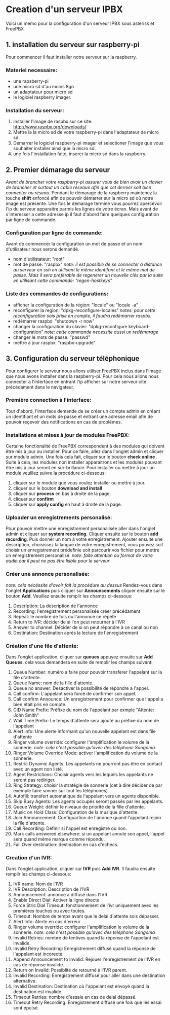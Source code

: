 # Creation d'un serveur IPBX
Voici un memo pour la configuration d'un serveur IPBX sous asterisk et FreePBX
## 1. installation du serveur sur raspberry-pi
Pour commencer il faut installer notre serveur sur la raspberry.
### Materiel necessaire:
- une rapsberry-pi 
- une micro sd d'au moins 8go
- un adaptateur pour micro sd
- le logiciel raspberry imager.
### Installation du serveur:
1. Installer l'image de raspbx sur ce site: http://www.raspbx.org/downloads/
2. Mettre la la micro sd de votre raspberry-pi dans l'adaptateur de micro sd.
3. Demarrer le logiciel raspberry-pi imager et selectioner l'image que vous souhaiter installer ainsi que la micro sd.
4. une fois l'installation faite, inserer la micro sd dans la raspberry.
## 2. Premier démarage du serveur
*Avant de brancher votre raspberry-pi assurer vous de bien avoir un clavier de brancher et surtout un cable réseaux afin que cet dernier soit bien connecter au réseau.*
Pendant le démarage de la raspberry maintenez la touche **shift** enfoncé afin de pouvoir démarrer sur la micro sd où notre image est présente.
Une fois le démarage terminé vous pourrez apercevoir l'ip du serveur apparaitre parmis les lignes de votre écran.
Mais avant de s'interesser a cette adresse ip il faut d'abord faire quelques configuration par ligne de commande.
### Configuration par ligne de commande:
Avant de commencer la configuration un mot de passe et un nom d'utilisateur nous serons demandé.
- nom d'utilistateur: "root"
- mot de passe: "raspbx"
*note: il est possible de se connecter a distance au serveur en ssh en utilisant le même identifant et le même mot de passe. Mais il sera préférable de regenérer un nouvelle clés par la suite en utilisant cette commande: "regen-hostkeys"*
### Liste des commandes de configurations:
- afficher la configuration de la région: "locale" ou "locale -a"
- reconfigurer la region: "dpkg-reconfigure-locales" *notes: pour cette reconfiguration sois  prise en compte, il faudra redémarrer raspbx.*
- redémarrer raspbx: "shutdown -r now"
- changer la configuration du clavier: "dpkg-reconfigure keyboard-configuration" *note: cette commande necessite aussi un redémarage*
- changer le mots de passe: "passwd"
- mettre à jour raspbx: "raspbx-upgrade"
## 3. Configuration du serveur téléphonique
Pour configurer le serveur nous allons utiliser FreePBX inclus dans l'image que nous avons installer dans la raspberry-pi.
Pour cela nous allons nous connecter a l'interface en entrant l'ip afficher sur notre serveur cité précédament dans le navigateur.
### Première connection à l'interface:
Tout d'abord, l'interface demande de se créer un compte admin en créant un identifiant et un mots de passe et entrant une adresse email afin de pouvoir reçevoir des notifications en cas de problémes.
### Installations et mises à jour de modules FreePBX:
Certaine fonctionalité de FreePBX correspondent à des modules qui doivent être mis à jour ou installer.
Pour ce faire, allez dans l'onglet admin et cliquer sur module admin. Une fois cela fait, cliquer sur le bouton **check online** . Suite à cela, les modules non installer apparaitrons et les modules pouvant être mis à jour seront en sur-brillance. Pour installer ou mettre à jour un module veuillez suivre la procédure ci-dessous:
1. cliquer sur le module que vous voulez installer ou mettre à jour.
2. cliquer sur le bouton **download and install**
3. cliquer sur **process** en bas à droite de la page.
4. cliquer sur **confirm**
5. cliquer sur **apply config** en haut à droite de la page.
### Uploader un enregistrements personalisé:
Pour pouvoir mettre une enregistrement personalisée aller dans l'onglet admin et cliquer sur **system recording**. Cliquer ensuite sur le bouton **add recording**. Puis donner un nom à votre enregistrement. Ajouter ensuite une description, choisissez la langue de votre enregistrement, vous pouvez soit choisir un enregistrement prédefinie soit parcourir vos fichier pour mettre un enregistrement personalisé. *note: faite attention au format de votre audio car il peut ne pas être lisble pour le serveur*
### Créer une annonce personalisée:
*note: cela nécéssite d'avoir fait la procédure au dessus*
Rendez-vous dans l'onglet **Applications** puis cliquer sur **Announcements** cliquer ensuite sur le bouton **Add**. Veuillez ensuite remplir les champs ci-dessous:
1. Description: La description de l'annonce
2. Recording: l'enregistrement personalisée créer précédament
3. Repeat: le nombre de fois ou l'annonce ce répéte
4. Return to IVR: décider de si l'on peut retourner à l'IVR
5. Answer to channel: Décider de si on peut répondre à ce canal ou non
6. Destination: Destination aprés la lecture de l'enregistrement
### Création d'une file d'attente:
Dans l'onglet application, cliquer sur **queues** appuyez ensuite sur **Add Queues**. cela vous demandera en suite de remplir les champs suivant:
1. Queue Number: numéro a faire pour pouvoir transferer l'appelant sur la file d'attente.
2. Queue Name: nom de la fille d'attente.
3. Queue no answer: Desactiver la possibilité de répondre a l'appel.
4. Call confirm: L'appelant sera forcé de confirmer son appel.
5. Call confirm Announce: Un enregistrement pour confirmer que l'appel a bien était pris en compte.
6. CID Name Prefix: Préfixe du nom de l'appelant par exmple "Attente: John Smith"
7. Wait Time Prefix: Le temps d'attente sera ajouté au préfixe du nom de l'appelant
8. Alert info: Une alerte informant qu'un nouvelle appelant est dans file d'attente
9. Ringer volume override: configurer l'amplification le volume de la sonnerie. *note: cela n'est possible qu'avec des téléphone Sangoma*
10. Ringer Volume Override Mode: activer l'amplification du volume de la sonnerie.
11. Restric Dynamic Agents: Les appelants ne pourront pas être en contact avec un agent non listé.
12. Agent Restrictions: Choisir agents vers les lequels les appelants ne seront pas rediriger.
13. Ring Strategy: choisir la stratégie de sonnerie (cet à dire décider de par exemple faire sonner sur tout les téléphones)
14. Autofill: transfert automatique de l'appelant vers un agents disponible.
15. Skip Busy Agents: Les agents occupés seront passés par les appelants.
16. Queue Weight: définir le niveaux de priorité de la fille d'attente.
17. Music on Hold Class: Configuration de la musique d'attente.
18. Join Announcement: Configuartion de l'anonce quand l'appelant rejoin la file d'attente.
19. Call Recording: Définir si l'appel est enregistré ou non.
20. Mark calls answered elsewhere: si un appelant annule son appel, l'appel sera quand même marqué comme répondu.
21. Fail Over destination: destination en cas d'echecs.
### Creation d'un IVR:
Dans l'onglet application, cliquer sur **IVR** puis **Add IVR**. Il faudra ensuite remplir les champs ci-dessous:
1. IVR name: Nom de l'IVR
2. IVR Description: Description de l'IVR
3. Announcement: annonce a diffusé dans l'IVR
4. Enable Direct Dial: Activer la ligne directe
5. Force Stric Dial Timeout: fonctionnement de l'ivr uniquement avec les premières touches ou avec toutes.
6. Timeout: Nombre de temps avant que le delai d'attente sois dépasser.
7. Alert Info: Alerte en cas d'erreur
8. Ringer volume override: configurer l'amplification le volume de la sonnerie. *note: cela n'est possible qu'avec des téléphone Sangoma*
9. Invalid Retries: nombre de tentives quand la réponse de l'appelant est invalide.
10. Invalid Retry Recording: Enregistrement diffusé quand la réponse de l'appelant est incorecte.
11. Append Announcement to Invalid: Rejouer l'enregistrement de l'IVR en cas de réponse invalide.
12. Return on Invalid: Possiblité de retourné à l'IVR parent.
13. Invalid Recording: Enregistrement diffusé pour aller dans une destination alternative.
14. Invalid Destination: Destination où l'appelant est envoyé quand la destination est invalide.
15. Timeout Retries: nombre d'essaie en cas de delai dépassé.
16. Timeout Retry Recording: Enregistrement diffusé une fois que les essai sont épuisé.

